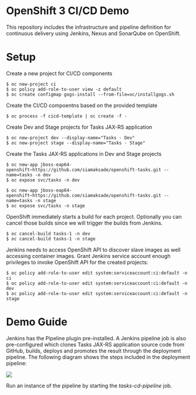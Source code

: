 # OpenShift 3 CI/CD Demo

This repository includes the infrastructure and pipeline definition for continuous delivery using Jenkins, Nexus and SonarQube on OpenShift.

# Setup

Create a new project for CI/CD components

  ```
  $ oc new-project ci
  $ oc policy add-role-to-user view -z default
  $ oc create configmap gogs-install --from-file=oc/installgogs.sh
  ```

Create the CI/CD compoentns based on the provided template

  ```
  $ oc process -f cicd-template | oc create -f -
  ```

Create Dev and Stage projects for Tasks JAX-RS application

  ```
  $ oc new-project dev --display-name="Tasks - Dev"
  $ oc new-project stage --display-name="Tasks - Stage"
  ```

Create the Tasks JAX-RS applications in Dev and Stage projects
  ```
  $ oc new-app jboss-eap64-openshift~https://github.com/siamaksade/openshift-tasks.git --name=tasks -n dev
  $ oc expose svc/tasks -n dev

  $ oc new-app jboss-eap64-openshift~https://github.com/siamaksade/openshift-tasks.git --name=tasks -n stage
  $ oc expose svc/tasks -n stage
  ```

OpenShift immediately starts a build for each project. Optionally you can cancel those builds since we will trigger the builds from Jenkins.
  ```
  $ oc cancel-build tasks-1 -n dev
  $ oc cancel-build tasks-1 -n stage
  ```

Jenkins needs to access OpenShift API to discover slave images as well accessing container images. Grant Jenkins service account enough privileges to invoke OpenShift API for the created projects:

  ```
  $ oc policy add-role-to-user edit system:serviceaccount:ci:default -n ci
  $ oc policy add-role-to-user edit system:serviceaccount:ci:default -n dev
  $ oc policy add-role-to-user edit system:serviceaccount:ci:default -n stage
  ```

# Demo Guide

Jenkins has the Pipeline plugin pre-installed. A Jenkins pipeline job is also pre-configured which clones Tasks JAX-RS application source code from GitHub, builds, deploys and promotes the result through the deployment pipeline. The following diagram shows the steps included in the deployment pipeline:

![](https://raw.githubusercontent.com/siamaksade/openshift-cd-demo/openshift-3.x/images/pipeline.png)

Run an instance of the pipeline by starting the _tasks-cd-pipeline_ job.
